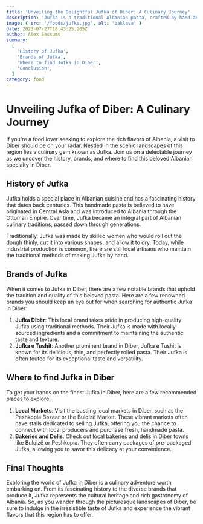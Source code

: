 ```yaml
---
title: 'Unveiling the Delightful Jufka of Diber: A Culinary Journey'
description: 'Jufka is a traditional Albanian pasta, crafted by hand and steeped in centuries of culinary heritage.'
image: { src: '/foods/jufka.jpg', alt: 'baklava' }
date: 2023-07-27T18:43:25.205Z
author: Alex Sessums
summary:
  [
    'History of Jufka',
    'Brands of Jufka',
    'Where to find Jufka in Diber',
    'Conclusion',
  ]
category: food
---
```


# Unveiling Jufka of Diber: A Culinary Journey

If you're a food lover seeking to explore the rich flavors of Albania, a visit to Diber should be on your radar. Nestled in the scenic landscapes of this region lies a culinary gem known as Jufka. Join us on a delectable journey as we uncover the history, brands, and where to find this beloved Albanian specialty in Diber.

## History of Jufka

Jufka holds a special place in Albanian cuisine and has a fascinating history that dates back centuries. This handmade pasta is believed to have originated in Central Asia and was introduced to Albania through the Ottoman Empire. Over time, Jufka became an integral part of Albanian culinary traditions, passed down through generations.

Traditionally, Jufka was made by skilled women who would roll out the dough thinly, cut it into various shapes, and allow it to dry. Today, while industrial production is common, there are still local artisans who maintain the traditional methods of making Jufka by hand.

## Brands of Jufka

When it comes to Jufka in Diber, there are a few notable brands that uphold the tradition and quality of this beloved pasta. Here are a few renowned brands you should keep an eye out for when searching for authentic Jufka in Diber:

1.  **Jufka Dibër**: This local brand takes pride in producing high-quality Jufka using traditional methods. Their Jufka is made with locally sourced ingredients and a commitment to maintaining the authentic taste and texture.
2.  **Jufka e Tushit**: Another prominent brand in Diber, Jufka e Tushit is known for its delicious, thin, and perfectly rolled pasta. Their Jufka is often touted for its exceptional taste and versatility.

## Where to find Jufka in Diber

To get your hands on the finest Jufka in Diber, here are a few recommended places to explore:

1.  **Local Markets**: Visit the bustling local markets in Diber, such as the Peshkopia Bazaar or the Bulqizë Market. These vibrant markets often have stalls dedicated to selling Jufka, offering you the chance to connect with local producers and purchase fresh, handmade pasta.
2.  **Bakeries and Delis**: Check out local bakeries and delis in Diber towns like Bulqizë or Peshkopia. They often carry packages of pre-packaged Jufka, allowing you to savor this delicacy at your convenience.

## Final Thoughts

Exploring the world of Jufka in Diber is a culinary adventure worth embarking on. From its fascinating history to the diverse brands that produce it, Jufka represents the cultural heritage and rich gastronomy of Albania. So, as you wander through the picturesque landscapes of Diber, be sure to indulge in the irresistible taste of Jufka and experience the vibrant flavors that this region has to offer.
